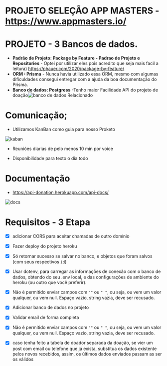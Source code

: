 # PROJETO SELEÇÃO APP MASTERS - https://www.appmasters.io/

# PROJETO - 3 Bancos de dados.

- **Padrão de Projeto: Package by Feature - Padrao de Projeto e Repositories**  - Optei por utilizar eles pois acredito que seja mais facil a leitura)
  https://phauer.com/2020/package-by-feature/
- **ORM : Prisma** - Nunca havia utilizado essa ORM, mesmo com algumas  dificuldades consegui entregar  com a ajuda da boa documentação  do Prisma.
- **Banco de dados: Postgress** -Tenho maior Facilidade
API do projeto de doação![banco de dados Relacionado](https://user-images.githubusercontent.com/29778550/183327172-4dfaffb0-0616-4d70-af11-6c035372661d.png)

# Comunicação;

- Utilizamos KanBan como guia para nosso Proketo

![kaban](https://user-images.githubusercontent.com/29778550/183327332-36f91526-63c9-4b81-93b1-171301173010.png)

- Reuniões diarias de pelo menos 10 min por voice

- Disponibilidade para texto o dia todo

# Documentação

 - https://api-donation.herokuapp.com/api-docs/

![docs](https://user-images.githubusercontent.com/29778550/183327843-5cdaba77-3414-49bb-84d8-e99340f5769a.png)



# Requisitos -  3 Etapa

- [x]  adicionar CORS para aceitar chamadas de outro domínio
- [x]  Fazer deploy do projeto heroku
- [x]  Só retornar sucesso se salvar no banco, e objetos que foram salvos (com seus respectivos `id`)
- [x]  Usar dotenv, para carregar as informações de conexão com o banco de dados, obtendo do seu .env local, e das configurações de ambiente do heroku (ou outro que você preferir).
- [x]  Não é permitido enviar campos com `""` ou `" "`, ou seja, ou vem um valor qualquer, ou vem null. Espaço vazio, string vazia, deve ser recusado.
- [x]  Adicionar banco de dados no projeto
- [x]  Validar email de forma completa
- [x]  Não é permitido enviar campos com `""` ou `" "`, ou seja, ou vem um valor qualquer, ou vem null. Espaço vazio, string vazia, deve ser recusado.
- [x]  caso tenha feito a tabela de doador separada da doação, se vier um post com email ou telefone que já exista, substitua os dados existente pelos novos recebidos, assim, os últimos dados enviados passam as ser os válidos



